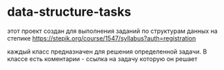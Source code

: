 # data-structure-tasks

этот проект создан для выполнения заданий по структурам данных на степике
https://stepik.org/course/1547/syllabus?auth=registration

каждый класс предназначен для решения определенной задачи. В классе есть коментарии - ссылка на задачу которую он решает

